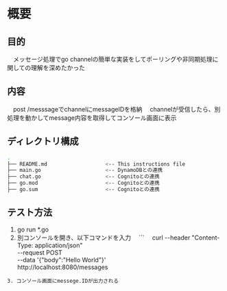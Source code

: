 # 概要
## 目的
　メッセージ処理でgo channelの簡単な実装をしてポーリングや非同期処理に関しての理解を深めたかった

## 内容
　post /messsageでchannelにmessageIDを格納
　channelが受信したら、別処理を動かしてmessage内容を取得してコンソール画面に表示

## ディレクトリ構成

```bash
.
├── README.md                   <-- This instructions file
├── main.go                     <-- DynamoDBとの連携
├── chat.go                     <-- Cognitoとの連携
├── go.mod                      <-- Cognitoとの連携
├── go.sum                      <-- Cognitoとの連携
```

## テスト方法
1. go run *.go
2. 別コンソールを開き、以下コマンドを入力
　```
　curl --header "Content-Type: application/json" \
  --request POST \
  --data '{"body":"Hello World"}' \
  http://localhost:8080/messages
  ```
3. コンソール画面にmessege.IDが出力される


